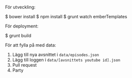 För utveckling:

$ bower install
$ npm install
$ grunt watch emberTemplates


För deployment:

$ grunt build


För att fylla på med data:

1. Lägg till nya avsnittet i `data/episodes.json`
2. Lägg till loggen i `data/[avsnittets youtube id].json`
3. Pull request
4. Party